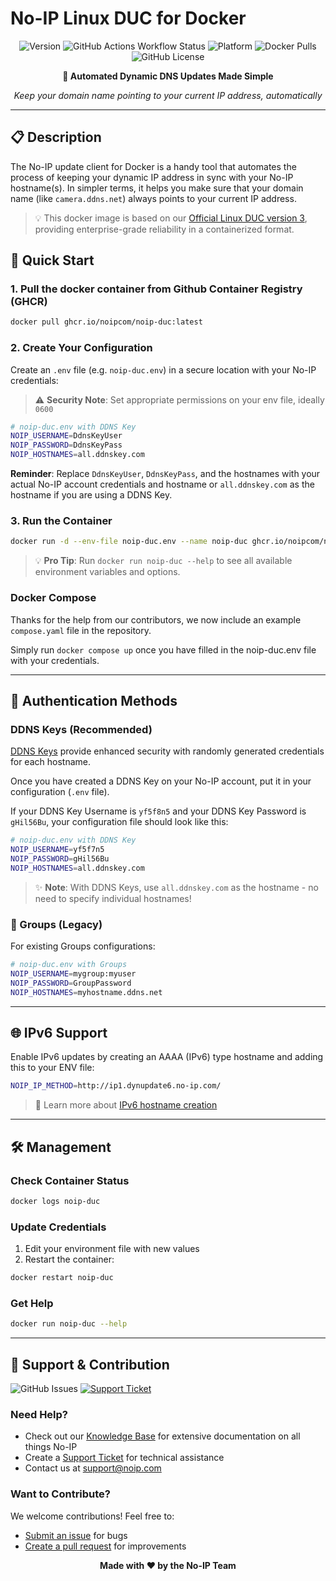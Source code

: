 # No-IP Linux DUC for Docker
<div align="center">

![Version](https://img.shields.io/badge/dynamic/yaml?url=https://raw.githubusercontent.com/noipcom/linux-update-client-docker/main/.github/workflows/deploy.yml&query=$.env.VERSION&label=version&style=for-the-badge&color=#8fbe00)
![GitHub Actions Workflow Status](https://img.shields.io/github/actions/workflow/status/noipcom/linux-update-client-docker/deploy.yml?style=for-the-badge)
![Platform](https://img.shields.io/badge/platform-docker-blue?style=for-the-badge)
![Docker Pulls](https://img.shields.io/docker/pulls/noipcom/noip-duc?style=for-the-badge)
![GitHub License](https://img.shields.io/github/license/noipcom/linux-update-client-docker?style=for-the-badge&color=#8fbe00)

**🚀 Automated Dynamic DNS Updates Made Simple**

*Keep your domain name pointing to your current IP address, automatically*

</div>

---

## 📋 Description
The No-IP update client for Docker is a handy tool that automates the process of keeping your dynamic IP address in sync with your No-IP hostname(s). In simpler terms, it helps you make sure that your domain name (like `camera.ddns.net`) always points to your current IP address.

> 💡 This docker image is based on our [Official Linux DUC version 3](https://www.noip.com/download?page=linux), providing enterprise-grade reliability in a containerized format.

## 🚀 Quick Start

### 1. Pull the docker container from Github Container Registry (GHCR)

``` bash
docker pull ghcr.io/noipcom/noip-duc:latest
```

### 2. Create Your Configuration

Create an `.env` file (e.g. `noip-duc.env`) in a secure location with your No-IP credentials: 

> ⚠️ **Security Note**: Set appropriate permissions on your env file, ideally `0600`

``` bash
# noip-duc.env with DDNS Key
NOIP_USERNAME=DdnsKeyUser
NOIP_PASSWORD=DdnsKeyPass
NOIP_HOSTNAMES=all.ddnskey.com
```

**Reminder**: Replace `DdnsKeyUser`, `DdnsKeyPass`, and the hostnames with your actual No-IP account credentials and hostname or `all.ddnskey.com` as the hostname if you are using a DDNS Key.

### 3. Run the Container

```bash
docker run -d --env-file noip-duc.env --name noip-duc ghcr.io/noipcom/noip-duc:latest
```

> 💡 **Pro Tip**: Run `docker run noip-duc --help` to see all available environment variables and options.



### Docker Compose

Thanks for the help from our contributors, we now include an example `compose.yaml` file in the repository.

Simply run `docker compose up` once you have filled in the noip-duc.env file with your credentials.


---

## 🔐 Authentication Methods

### DDNS Keys (Recommended)

[DDNS Keys](https://www.noip.com/support/knowledgebase/how-to-setup-and-use-a-ddns-key) provide enhanced security with randomly generated credentials for each hostname.

Once you have created a DDNS Key on your No-IP account, put it in your configuration (`.env` file). 

If your DDNS Key Username is `yf5f8n5` and your DDNS Key Password is `gHil56Bu`, your configuration file should look like this: 

``` bash
# noip-duc.env with DDNS Key
NOIP_USERNAME=yf5f7n5
NOIP_PASSWORD=gHil56Bu
NOIP_HOSTNAMES=all.ddnskey.com
```

> ✨ **Note**: With DDNS Keys, use `all.ddnskey.com` as the hostname - no need to specify individual hostnames!

### 👥 Groups (Legacy)

For existing Groups configurations:
```bash
# noip-duc.env with Groups
NOIP_USERNAME=mygroup:myuser
NOIP_PASSWORD=GroupPassword
NOIP_HOSTNAMES=myhostname.ddns.net
```

---

## 🌐 IPv6 Support

Enable IPv6 updates by creating an AAAA (IPv6) type hostname and adding this to your ENV file:

```bash
NOIP_IP_METHOD=http://ip1.dynupdate6.no-ip.com/
```

> 📖 Learn more about [IPv6 hostname creation](https://www.noip.com/support/knowledgebase/creating-ipv6-aaaa-host/)

---

## 🛠️ Management

### Check Container Status
```bash
docker logs noip-duc
```

### Update Credentials
1. Edit your environment file with new values
2. Restart the container:
```bash
docker restart noip-duc
```

### Get Help
```bash
docker run noip-duc --help
```

---

## 🤝 Support & Contribution

![GitHub Issues](https://img.shields.io/github/issues/noipcom/linux-update-client-docker?style=for-the-badge)
[![Support Ticket](https://img.shields.io/badge/Support-Create%20Ticket-blue?style=for-the-badge)](https://www.noip.com/ticket)

### Need Help?
- Check out our [Knowledge Base](https://www.noip.com/support/knowledgebase) for extensive documentation on all things No-IP
- Create a [Support Ticket](https://www.noip.com/ticket) for technical assistance
- Contact us at [support@noip.com](mailto:support@noip.com)

### Want to Contribute?
We welcome contributions! Feel free to:
- [Submit an issue](https://github.com/noipcom/noip-duc/issues/new) for bugs
- [Create a pull request](https://github.com/noipcom/noip-duc/pulls) for improvements

<div align="center">

**Made with ❤️ by the No-IP Team**
</div>

